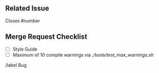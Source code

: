 ## Related Issue

Closes #number

## Merge Request Checklist

* [ ] Style Guide
* [ ] Maximum of 10 compile warnings via *./tools/test_max_warnings.sh*

/label Bug